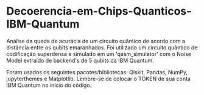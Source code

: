 # Decoerencia-em-Chips-Quanticos-IBM-Quantum
Análise da queda de acurácia de um circuito quântico de acordo com a distância entre os qubits emaranhados. 
Foi utilizado um circuito quântico de codificação superdensa e simulado em um 'qasm_simulator' com o Noise Model extraído de backend's de 5 qubits da IBM Quantum.

Foram usados os seguintes pacotes/bibliotecas: Qiskit, Pandas, NumPy, jupyterthemes e Matplotlib.
Lembre-se de colocar o TOKEN de sua conta IBM Quantum no início do código.
